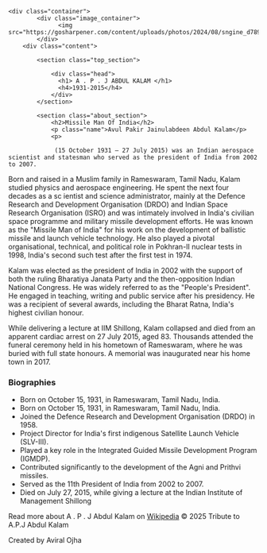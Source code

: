 <!DOCTYPE html>
<html lang="en">
<head>
    <meta charset="UTF-8">
    <meta name="viewport" content="width=device-width, initial-scale=1.0">
    <title>The Tribute Website | A.P.J Abdul Kalam</title>
    <link rel="stylesheet" href="styl.css"/>
</head>
<body>
    
    <div class="container">
            <div class="image_container">
                  <img src="https://gosharpener.com/content/uploads/photos/2024/08/sngine_d789172177a31e6918fa4f5672114ff5.jpg">
            </div>
        <div class="content">
            
            <section class="top_section">
                
                <div class="head">       
                  <h1> A . P . J ABDUL KALAM </h1>
                  <h4>1931-2015</h4>
                </div>    
            </section>   
            
            <section class="about_section">
                <h2>Missile Man Of India</h2>
                <p class="name">Avul Pakir Jainulabdeen Abdul Kalam</p>
                <p>
                
                 (15 October 1931 – 27 July 2015) was an Indian aerospace scientist and statesman who served as the president of India from 2002 to 2007.

Born and raised in a Muslim family in Rameswaram, Tamil Nadu, Kalam studied physics and aerospace engineering. He spent the next four decades as a sc  ientist and science administrator, mainly at the Defence Research and Development Organisation (DRDO) and Indian Space Research Organisation (ISRO) and was intimately involved in India's civilian space programme and military missile development efforts. He was known as the "Missile Man of India" for his work on the development of ballistic missile and launch vehicle technology. He also played a pivotal organisational, technical, and political role in Pokhran-II nuclear tests in 1998, India's second such test after the first test in 1974.

Kalam was elected as the president of India in 2002 with the support of both the ruling Bharatiya Janata Party and the then-opposition Indian National Congress. He was widely referred to as the "People's President". He engaged in teaching, writing and public service after his presidency. He was a recipient of several awards, including the Bharat Ratna, India's highest civilian honour.

While delivering a lecture at IIM Shillong, Kalam collapsed and died from an apparent cardiac arrest on 27 July 2015, aged 83. Thousands attended the funeral ceremony held in his hometown of Rameswaram, where he was buried with full state honours. A memorial was inaugurated near his home town in 2017.</p>
</section>
<section class="biography_section">
    <h3>Biographies</h3>
    <ul>
        <li>
            Born on October 15, 1931, in Rameswaram, Tamil Nadu, India.
        </li>
        <li>
            Born on October 15, 1931, in Rameswaram, Tamil Nadu, India.
        </li>
        <li>
            Joined the Defence Research and Development Organisation (DRDO) in 1958. 
        </li>
        <li>
            Project Director for India's first indigenous Satellite Launch Vehicle (SLV-III). 
        </li>
        <li>
            Played a key role in the Integrated Guided Missile Development Program (IGMDP).
        </li>
        <li>
            Contributed significantly to the development of the Agni and Prithvi missiles. 
        </li>
        <li>
            Served as the 11th President of India from 2002 to 2007.
        </li>
        <li>
            Died on July 27, 2015, while giving a lecture at the Indian Institute of Management Shillong
        </li>
    </ul>
</section>
        <footer class="footer">
            Read more about A . P . J Abdul Kalam on 
            <a href="https://en.wikipedia.org/wiki/A._P._J._Abdul_Kalam" target="_blank">Wikipedia</a>
            © 2025 Tribute to A.P.J Abdul Kalam
            <p class="creator">Created by Aviral Ojha</p>
        </footer>
        </div>    
    </div>

</body>

</html>

